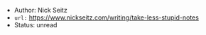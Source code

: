 
- Author: Nick Seitz
- `url:` https://www.nickseitz.com/writing/take-less-stupid-notes
- Status: unread

